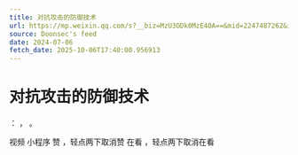 ```yaml
---
title: 对抗攻击的防御技术
url: https://mp.weixin.qq.com/s?__biz=MzU3ODk0MzE4OA==&mid=2247487262&idx=3&sn=178c59be170354fde780e930faaf92c5
source: Doonsec's feed
date: 2024-07-06
fetch_date: 2025-10-06T17:40:00.956913
---
```


# 对抗攻击的防御技术

：
，
。

视频
小程序
赞
，轻点两下取消赞
在看
，轻点两下取消在看
